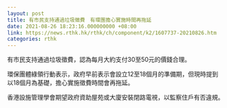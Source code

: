 ```yaml
---
layout: post
title: 有市民支持通過垃圾徵費　有環團擔心實施時間再拖延
date: 2021-08-26 18:23:16.000000000 +08:00
link: https://news.rthk.hk/rthk/ch/component/k2/1607737-20210826.htm
categories: rthk
---
```


有市民支持通過垃圾徵費，認為每月大約支付30至50元的價錢合理。

環保團體綠領行動表示，政府早前表示會設立12至18個月的準備期，但現時提到以18個月為基礎，擔心實施徵費時間會再拖延。

香港設施管理學會期望政府資助屋苑或大廈安裝閉路電視，以監察住戶有否違規。
